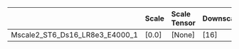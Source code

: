 |                                | Scale   | Scale Tensor   | Downscale   | Learning rate   | Best MSE            | Best SSIM            |
|:-------------------------------|:--------|:---------------|:------------|:----------------|:--------------------|:---------------------|
| Mscale2_ST6_Ds16_LR8e3_E4000_1 | [0.0]   | [None]         | [16]        | [0.008]         | [20.19592046737671] | [0.6537904322168192] |